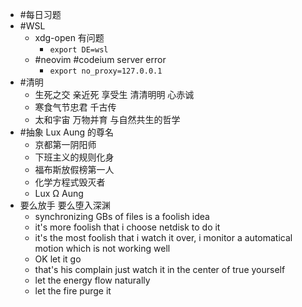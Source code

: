 - #每日习题
- #WSL
	- xdg-open 有问题
		- ```export DE=wsl```
	- #neovim #codeium server error
		- ```export no_proxy=127.0.0.1```
- #清明
	- 生死之交 亲近死 享受生 清清明明 心赤诚
	- 寒食气节忠君 千古传
	- 太和宇宙 万物并育 与自然共生的哲学
- #抽象 Lux Aung 的尊名
	- 京都第一阴阳师
	- 下班主义的规则化身
	- 福布斯放假榜第一人
	- 化学方程式毁灭者
	- Lux Ω Aung
- 要么放手 要么堕入深渊
	- synchronizing GBs of files is a foolish idea
	- it's more foolish that i choose netdisk to do it
	- it's the most foolish that i watch it over, i monitor a automatical motion which is not working well
	- OK let it go
	- that's his complain just watch it in the center of true yourself
	- let the energy flow naturally
	- let the fire purge it